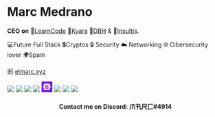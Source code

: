 # Marc Medrano 
**CEO on** 🗼[LearnCode](https://learncode.com) 🗻[Kyara](https://github.com/elmarcz/Kyara)  🚀[DBH](https://github.com/elmarcz/DBH)  &  🥊[Insultjs](https://github.com/Insultjs). 

💻Future Full Stack 💲Cryptos 🔒 Security ☁️ Networking 🌐 Cibersecurity lover 🌍Spain

🈹 [elmarc.xyz](https://elmarc.xyz)


<p>
       <img src='https://raw.githubusercontent.com/sammwyy/sammwyy/master/skills/html.png' height='25px'/>
    <img src='https://raw.githubusercontent.com/sammwyy/sammwyy/master/skills/css.png' height='25px'/>
    <img src='https://raw.githubusercontent.com/sammwyy/sammwyy/master/skills/sass.png' height='25px'/>
    <img src='https://raw.githubusercontent.com/sammwyy/sammwyy/master/skills/javascript.jpg' height='25px' class='icon'/>
  <img src='https://raw.githubusercontent.com/elmarcz/JS-Fullstack/master/src/Bootstrap.png' height='25px'/>
  <img src='https://raw.githubusercontent.com/sammwyy/sammwyy/master/skills/python.png' height='25px'>
    <img src='https://raw.githubusercontent.com/sammwyy/sammwyy/master/skills/mongo.png' height='25px' class='icon'/>
    <img src='https://raw.githubusercontent.com/sammwyy/sammwyy/master/skills/nodejs.png' height='25px' class='icon'/>
 </p>

<h4 align="center">Contact me on Discord:  爪卂尺匚#4914</h4>
